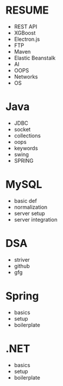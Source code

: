 # RESUME
- REST API
- XGBoost
- Electron.js
- FTP
- Maven
- Elastic Beanstalk
- AI
- OOPS
- Networks
- OS
# Java
- JDBC
- socket
- collections
- oops 
- keywords
- swing
- SPRING
# MySQL
- basic def
- normalization
- server setup
- server integration

# DSA
- striver
- github
- gfg  
# Spring
- basics
- setup
- boilerplate
# .NET
- basics
- setup
- boilerplate
#